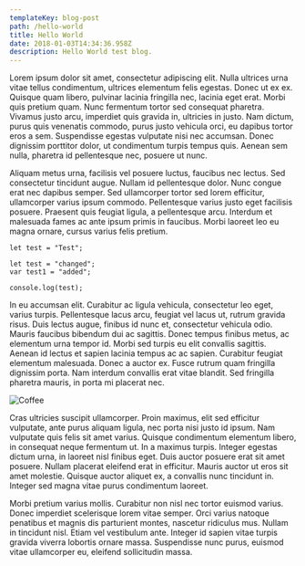 ```yaml
---
templateKey: blog-post
path: /hello-world
title: Hello World
date: 2018-01-03T14:34:36.958Z
description: Hello World test blog.
---
```

Lorem ipsum dolor sit amet, consectetur adipiscing elit. Nulla ultrices urna vitae tellus condimentum, ultrices elementum felis egestas. Donec ut ex ex. Quisque quam libero, pulvinar lacinia fringilla nec, lacinia eget erat. Morbi quis pretium quam. Nunc fermentum tortor sed consequat pharetra. Vivamus justo arcu, imperdiet quis gravida in, ultricies in justo. Nam dictum, purus quis venenatis commodo, purus justo vehicula orci, eu dapibus tortor eros a sem. Suspendisse egestas vulputate nisi nec accumsan. Donec dignissim porttitor dolor, ut condimentum turpis tempus quis. Aenean sem nulla, pharetra id pellentesque nec, posuere ut nunc.

Aliquam metus urna, facilisis vel posuere luctus, faucibus nec lectus. Sed consectetur tincidunt augue. Nullam id pellentesque dolor. Nunc congue erat nec dapibus semper. Sed ullamcorper tortor sed lorem efficitur, ullamcorper varius ipsum commodo. Pellentesque varius justo eget facilisis posuere. Praesent quis feugiat ligula, a pellentesque arcu. Interdum et malesuada fames ac ante ipsum primis in faucibus. Morbi laoreet leo eu magna ornare, cursus varius felis pretium.

`let test = "Test";`

```
let test = "changed";
var test1 = "added";
```

```
console.log(test);
```

In eu accumsan elit. Curabitur ac ligula vehicula, consectetur leo eget, varius turpis. Pellentesque lacus arcu, feugiat vel lacus ut, rutrum gravida risus. Duis lectus augue, finibus id nunc et, consectetur vehicula odio. Mauris faucibus bibendum dui ac sagittis. Donec tempus finibus metus, ac elementum urna tempor id. Morbi sed turpis eu elit convallis sagittis. Aenean id lectus et sapien lacinia tempus ac ac sapien. Curabitur feugiat elementum malesuada. Donec a auctor ex. Fusce rutrum quam fringilla dignissim porta. Nam interdum convallis erat vitae blandit. Sed fringilla pharetra mauris, in porta mi placerat nec.

![Coffee](/img/products-full-width.jpg)

Cras ultricies suscipit ullamcorper. Proin maximus, elit sed efficitur vulputate, ante purus aliquam ligula, nec porta nisi justo id ipsum. Nam vulputate quis felis sit amet varius. Quisque condimentum elementum libero, in consequat neque fermentum ut. In a maximus turpis. Integer egestas dictum urna, in laoreet nisl finibus eget. Duis auctor posuere erat sit amet posuere. Nullam placerat eleifend erat in efficitur. Mauris auctor ut eros sit amet molestie. Quisque auctor aliquet ex, a convallis nunc tincidunt in. Integer sed magna vitae purus condimentum laoreet.

Morbi pretium varius mollis. Curabitur non nisl nec tortor euismod varius. Donec imperdiet scelerisque lorem vitae semper. Orci varius natoque penatibus et magnis dis parturient montes, nascetur ridiculus mus. Nullam in tincidunt nisl. Etiam vel vestibulum ante. Integer id sapien vitae turpis gravida viverra lobortis ornare massa. Suspendisse nunc purus, euismod vitae ullamcorper eu, eleifend sollicitudin massa.
